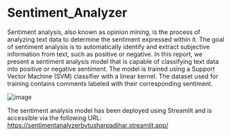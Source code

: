 # Sentiment_Analyzer
Sentiment analysis, also known as opinion mining, is the process of analyzing text data to determine the sentiment expressed within it. The goal of sentiment analysis is to automatically identify and extract subjective information from text, such as positive or negative.
In this report, we present a sentiment analysis model that is capable of classifying text data into positive or negative sentiment. The model is trained using a Support Vector Machine (SVM) classifier with a linear kernel. The dataset used for training contains comments labeled with their corresponding sentiment.

![image](https://github.com/tusharpadihar15/Sentiment_Analyzer/assets/91619197/ba0ba479-330c-450e-bdb9-76d7f534ee3c)

The sentiment analysis model has been deployed using Streamlit and is accessible via the following URL:
https://sentimentanalyzerbytusharpadihar.streamlit.app/
